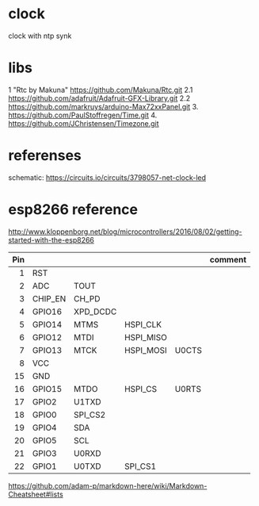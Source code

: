# clock
clock with ntp synk

# libs
 1 "Rtc by Makuna"
 https://github.com/Makuna/Rtc.git
 2.1
 https://github.com/adafruit/Adafruit-GFX-Library.git
 2.2
 https://github.com/markruys/arduino-Max72xxPanel.git
 3.
 https://github.com/PaulStoffregen/Time.git
 4.
 https://github.com/JChristensen/Timezone.git
# referenses
schematic: https://circuits.io/circuits/3798057-net-clock-led

# esp8266 reference
http://www.kloppenborg.net/blog/microcontrollers/2016/08/02/getting-started-with-the-esp8266

Pin | | | | | comment
---:| --- | --- | --- | ---| ---
1|	RST|
2|ADC|TOUT
3|CHIP_EN|CH_PD
4|GPIO16|XPD_DCDC
5|GPIO14|MTMS|HSPI_CLK
6|GPIO12|MTDI|HSPI_MISO
7|GPIO13|MTCK|HSPI_MOSI|U0CTS
8|VCC
15|GND
16|GPIO15|MTDO|HSPI_CS|U0RTS
17|GPIO2|U1TXD
18|GPIO0|SPI_CS2
19|GPIO4|SDA
20|GPIO5|SCL
21|GPIO3|U0RXD
22|GPIO1|U0TXD|SPI_CS1



https://github.com/adam-p/markdown-here/wiki/Markdown-Cheatsheet#lists
